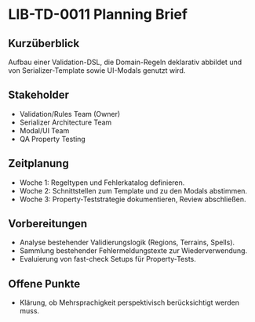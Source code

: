 # LIB-TD-0011 Planning Brief

## Kurzüberblick
Aufbau einer Validation-DSL, die Domain-Regeln deklarativ abbildet und von Serializer-Template sowie UI-Modals genutzt wird.

## Stakeholder
- Validation/Rules Team (Owner)
- Serializer Architecture Team
- Modal/UI Team
- QA Property Testing

## Zeitplanung
- Woche 1: Regeltypen und Fehlerkatalog definieren.
- Woche 2: Schnittstellen zum Template und zu den Modals abstimmen.
- Woche 3: Property-Teststrategie dokumentieren, Review abschließen.

## Vorbereitungen
- Analyse bestehender Validierungslogik (Regions, Terrains, Spells).
- Sammlung bestehender Fehlermeldungstexte zur Wiederverwendung.
- Evaluierung von fast-check Setups für Property-Tests.

## Offene Punkte
- Klärung, ob Mehrsprachigkeit perspektivisch berücksichtigt werden muss.
